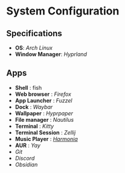 # System Configuration

## Specifications

- **OS**: *Arch Linux*
- **Window Manager**: *Hyprland*

## Apps

- **Shell** : fish
- **Web browser** : *Firefox*
- **App Launcher** : *Fuzzel*
- **Dock** : *Waybar*
- **Wallpaper** : *Hyprpaper*
- **File manager** : *Nautilus*
- **Terminal** : *Kitty*
- **Terminal Session** : *Zellij*
- **Music Player** : [*Harmonia*](https://github.com/OpyrusDevOp/Harmonia.git)
- **AUR** : *Yay*
- *Git*
- *Discord*
- *Obsidian*

